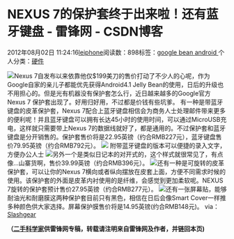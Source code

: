
# NEXUS 7的保护套终于出来啦！还有蓝牙键盘 - 雷锋网 - CSDN博客


2012年08月02日 11:24:16[leiphone](https://me.csdn.net/leiphone)阅读数：898标签：[google																](https://so.csdn.net/so/search/s.do?q=google&t=blog)[bean																](https://so.csdn.net/so/search/s.do?q=bean&t=blog)[android																](https://so.csdn.net/so/search/s.do?q=android&t=blog)[
							](https://so.csdn.net/so/search/s.do?q=bean&t=blog)[
																					](https://so.csdn.net/so/search/s.do?q=google&t=blog)个人分类：[硬件																](https://blog.csdn.net/leiphone/article/category/877730)
[
																								](https://so.csdn.net/so/search/s.do?q=google&t=blog)


![](http://www.leiphone.com/wp-content/uploads/2012/08/Official-Google-Nexus-7-Folio-Case-150x150.jpg)Nexus
 7自发布以来依靠他仅$199美刀的售价打动了不少人的心呢，作为Google自家的亲儿子都能优先获得Android4.1 Jelly Bean的使用，日后的升级也不用担心的。但是光有机器没有保护套怎么行，近日越来越多的Google官方Nexus 7 保护套出现了。好用归好用，不过都是价钱有些坑爹。
有一种是带蓝牙键盘的皮革保护套，Nexus 7配合上蓝牙键盘相信会为商务人士处理邮件带来更多的便利呢！并且蓝牙键盘可以拥有长达45小时的使用时间，可以通过MicroUSB充电，这样就只需要带上Nexus 7的数据线就好了，都是通用的。不过保护套和蓝牙键盘是分开销售的。保护套售价将是22.95英镑（约合RMB227元），蓝牙键盘售价79.95英镑（约合RMB792元）。
![](http://www.leiphone.com/wp-content/uploads/2012/08/Genuine-Google-Nexus-7-Bluetooth-Keyboard-Case-1024x655.jpg)
附带蓝牙键盘的版本可以便捷的录入文字，方便办公人士
![](http://www.leiphone.com/wp-content/uploads/2012/08/Official-Google-Nexus-7-Folio-Case-898x1024.jpg)另外一个是类似日记本的对开式的，这个样式就很常见了，有点像…山寨货啊，售价39.99英镑（约合RMB396元）。
![](http://www.leiphone.com/wp-content/uploads/2012/08/Unnamed-QQ-Screenshot20120802094101.jpg)还有一种是可旋转的皮革保护套，可以让你的Nexus
 7横向或者纵向摆放在皮套上面，方便不同需求时候的使用。该保护套的外面是皮革内衬使用的是纤维，会感觉到更加柔软呢。NEXUS 7旋转的保护套预计售价27.95英镑（约合RMB277元）。
![](http://www.leiphone.com/wp-content/uploads/2012/08/Official-Google-Nexus-7-Screen-Protector-1004x1024.jpg)还有一张屏幕贴，能够耐油光和耐磨膜这两种保护套目前只有黑色，相信在日后会像Smart
 Cover一样推多种颜色供大家选择。屏幕保护膜售价将是14.95英镑(约合RMB148元)。
via：[Slashgear](http://www.slashgear.com/asus-nexus-7-bluetooth-keyboard-case-and-rotating-folio-revealed-01241213/)

**（****[二手科学家](http://www.leiphone.com/author/%E4%BA%8C%E6%89%8B%E7%A7%91%E5%AD%A6%E5%AE%B6)****供****雷锋网****专稿，转载请注明来自雷锋网及作者，并链回本页)**


